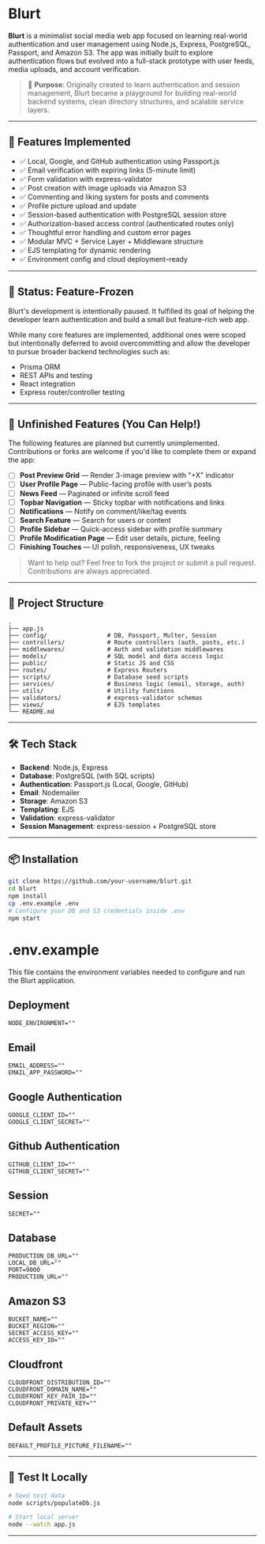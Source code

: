 # Blurt

**Blurt** is a minimalist social media web app focused on learning real-world authentication and user management using Node.js, Express, PostgreSQL, Passport, and Amazon S3. The app was initially built to explore authentication flows but evolved into a full-stack prototype with user feeds, media uploads, and account verification.

> 🧠 **Purpose**: Originally created to learn authentication and session management, Blurt became a playground for building real-world backend systems, clean directory structures, and scalable service layers.

---

## 🚀 Features Implemented

-   ✅ Local, Google, and GitHub authentication using Passport.js
-   ✅ Email verification with expiring links (5-minute limit)
-   ✅ Form validation with express-validator
-   ✅ Post creation with image uploads via Amazon S3
-   ✅ Commenting and liking system for posts and comments
-   ✅ Profile picture upload and update
-   ✅ Session-based authentication with PostgreSQL session store
-   ✅ Authorization-based access control (authenticated routes only)
-   ✅ Thoughtful error handling and custom error pages
-   ✅ Modular MVC + Service Layer + Middleware structure
-   ✅ EJS templating for dynamic rendering
-   ✅ Environment config and cloud deployment–ready

---

## 🧊 Status: Feature-Frozen

Blurt's development is intentionally paused. It fulfilled its goal of helping the developer learn authentication and build a small but feature-rich web app.

While many core features are implemented, additional ones were scoped but intentionally deferred to avoid overcommitting and allow the developer to pursue broader backend technologies such as:

-   Prisma ORM
-   REST APIs and testing
-   React integration
-   Express router/controller testing

---

## 🚧 Unfinished Features (You Can Help!)

The following features are planned but currently unimplemented. Contributions or forks are welcome if you'd like to complete them or expand the app:

-   [ ] **Post Preview Grid** — Render 3-image preview with "+X" indicator
-   [ ] **User Profile Page** — Public-facing profile with user’s posts
-   [ ] **News Feed** — Paginated or infinite scroll feed
-   [ ] **Topbar Navigation** — Sticky topbar with notifications and links
-   [ ] **Notifications** — Notify on comment/like/tag events
-   [ ] **Search Feature** — Search for users or content
-   [ ] **Profile Sidebar** — Quick-access sidebar with profile summary
-   [ ] **Profile Modification Page** — Edit user details, picture, feeling
-   [ ] **Finishing Touches** — UI polish, responsiveness, UX tweaks

> Want to help out? Feel free to fork the project or submit a pull request. Contributions are always appreciated.

---

## 📁 Project Structure

```
.
├── app.js
├── config/                 # DB, Passport, Multer, Session
├── controllers/            # Route controllers (auth, posts, etc.)
├── middlewares/            # Auth and validation middlewares
├── models/                 # SQL model and data access logic
├── public/                 # Static JS and CSS
├── routes/                 # Express Routers
├── scripts/                # Database seed scripts
├── services/               # Business logic (email, storage, auth)
├── utils/                  # Utility functions
├── validators/             # express-validator schemas
├── views/                  # EJS templates
└── README.md
```

---

## 🛠️ Tech Stack

-   **Backend**: Node.js, Express
-   **Database**: PostgreSQL (with SQL scripts)
-   **Authentication**: Passport.js (Local, Google, GitHub)
-   **Email**: Nodemailer
-   **Storage**: Amazon S3
-   **Templating**: EJS
-   **Validation**: express-validator
-   **Session Management**: express-session + PostgreSQL store

---

## 📦 Installation

```bash
git clone https://github.com/your-username/blurt.git
cd blurt
npm install
cp .env.example .env
# Configure your DB and S3 credentials inside .env
npm start
```

# .env.example

This file contains the environment variables needed to configure and run the Blurt application.

## Deployment

```
NODE_ENVIRONMENT=""
```

## Email

```
EMAIL_ADDRESS=""
EMAIL_APP_PASSWORD=""
```

## Google Authentication

```
GOOGLE_CLIENT_ID=""
GOOGLE_CLIENT_SECRET=""
```

## Github Authentication

```
GITHUB_CLIENT_ID=""
GITHUB_CLIENT_SECRET=""
```

## Session

```
SECRET=""
```

## Database

```
PRODUCTION_DB_URL=""
LOCAL_DB_URL=""
PORT=9000
PRODUCTION_URL=""
```

## Amazon S3

```
BUCKET_NAME=""
BUCKET_REGION=""
SECRET_ACCESS_KEY=""
ACCESS_KEY_ID=""
```

## Cloudfront

```
CLOUDFRONT_DISTRIBUTION_ID=""
CLOUDFRONT_DOMAIN_NAME=""
CLOUDFRONT_KEY_PAIR_ID=""
CLOUDFRONT_PRIVATE_KEY=""
```

## Default Assets

```
DEFAULT_PROFILE_PICTURE_FILENAME=""
```

---

## 🧪 Test It Locally

```bash
# Seed test data
node scripts/populateDb.js

# Start local server
node --watch app.js
```

---
